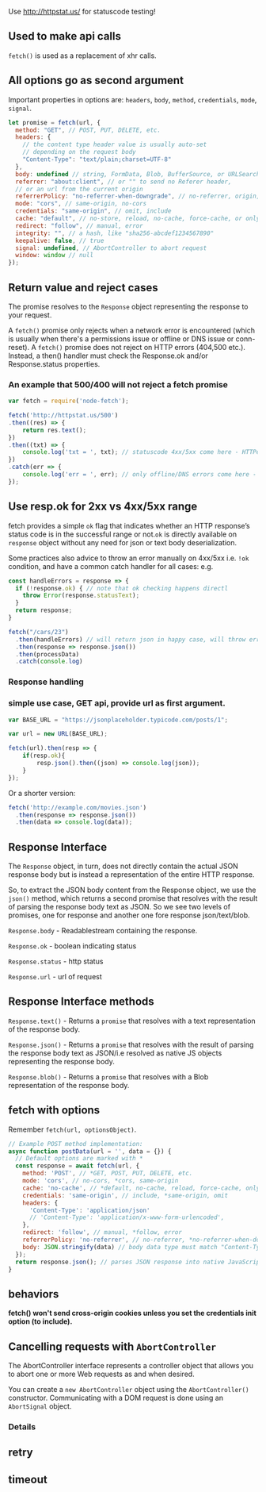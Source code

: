 

Use http://httpstat.us/ for statuscode testing!

## Used to make api calls

`fetch()` is used as a replacement of xhr calls.

## All options go as second argument

Important properties in options are: `headers`, `body`, `method`, `credentials`, `mode`, `signal`.

```js
let promise = fetch(url, {
  method: "GET", // POST, PUT, DELETE, etc.
  headers: {
    // the content type header value is usually auto-set
    // depending on the request body
    "Content-Type": "text/plain;charset=UTF-8"
  },
  body: undefined // string, FormData, Blob, BufferSource, or URLSearchParams
  referrer: "about:client", // or "" to send no Referer header,
  // or an url from the current origin
  referrerPolicy: "no-referrer-when-downgrade", // no-referrer, origin, same-origin...
  mode: "cors", // same-origin, no-cors
  credentials: "same-origin", // omit, include
  cache: "default", // no-store, reload, no-cache, force-cache, or only-if-cached
  redirect: "follow", // manual, error
  integrity: "", // a hash, like "sha256-abcdef1234567890"
  keepalive: false, // true
  signal: undefined, // AbortController to abort request
  window: window // null
});

```

## Return value and reject cases

The promise resolves to the `Response` object representing the response to your request.

A `fetch()` promise only rejects when a network error is encountered (which is usually when there's a permissions issue or offline or DNS issue or conn-reset). A `fetch()` promise does not reject on HTTP errors (404,500 etc.). Instead, a then() handler must check the Response.ok and/or Response.status properties.

### An example that 500/400 will not reject a fetch promise

```js
var fetch = require('node-fetch');

fetch('http://httpstat.us/500')
.then((res) => {
    return res.text();
})
.then((txt) => {
    console.log('txt = ', txt); // statuscode 4xx/5xx come here - HTTPerrors
})
.catch(err => {
    console.log('err = ', err); // only offline/DNS errors come here - Network errors
});
```

## Use resp.ok for 2xx vs 4xx/5xx range

fetch provides a simple `ok` flag that indicates whether an HTTP response’s status code is in the successful range or not.`ok` is directly available on `response` object without any need for json or text body deserialization.

Some practices also advice to throw an error manually on 4xx/5xx i.e. `!ok` condition, and have a common catch handler for all cases: e.g.
```js
const handleErrors = response => {
  if (!response.ok) { // note that ok checking happens directl
    throw Error(response.statusText);
  }
  return response;
}

fetch("/cars/23")
  .then(handleErrors) // will return json in happy case, will throw error for 4xx/5xx
  .then(response => response.json())
  .then(processData)
  .catch(console.log)
```

### Response handling



### simple use case, GET api, provide url as first argument.

```js
var BASE_URL = "https://jsonplaceholder.typicode.com/posts/1";

var url = new URL(BASE_URL);

fetch(url).then(resp => {
    if(resp.ok){
        resp.json().then((json) => console.log(json));
    }
});
```

Or a shorter version:
```js
fetch('http://example.com/movies.json')
  .then(response => response.json())
  .then(data => console.log(data));
```

## Response Interface

The `Response` object, in turn, does not directly contain the actual JSON response body but is instead a representation of the entire HTTP response. 

So, to extract the JSON body content from the Response object, we use the `json()` method, which returns a second promise that resolves with the result of parsing the response body text as JSON. So we see two levels of promises, one for response and another one fore response json/text/blob.

`Response.body` - Readablestream containing the response.

`Response.ok` - boolean indicating status

`Response.status` - http status

`Response.url`  - url of request

## Response Interface methods

`Response.text()` - Returns a `promise` that resolves with a text representation of the response body.

`Response.json()` - Returns a `promise` that resolves with the result of parsing the response body text as JSON/i.e resolved as native JS objects representing the response body.

`Response.blob()` - Returns a `promise` that resolves with a Blob representation of the response body.

## fetch with options

Remember `fetch(url, optionsObject)`.

```js
// Example POST method implementation:
async function postData(url = '', data = {}) {
  // Default options are marked with *
  const response = await fetch(url, {
    method: 'POST', // *GET, POST, PUT, DELETE, etc.
    mode: 'cors', // no-cors, *cors, same-origin
    cache: 'no-cache', // *default, no-cache, reload, force-cache, only-if-cached
    credentials: 'same-origin', // include, *same-origin, omit
    headers: {
      'Content-Type': 'application/json'
      // 'Content-Type': 'application/x-www-form-urlencoded',
    },
    redirect: 'follow', // manual, *follow, error
    referrerPolicy: 'no-referrer', // no-referrer, *no-referrer-when-downgrade, origin, origin-when-cross-origin, same-origin, strict-origin, strict-origin-when-cross-origin, unsafe-url
    body: JSON.stringify(data) // body data type must match "Content-Type" header
  });
  return response.json(); // parses JSON response into native JavaScript objects
}
```

## behaviors

**fetch() won't send cross-origin cookies unless you set the credentials init option (to include).**

## Cancelling requests with `AbortController`

The AbortController interface represents a controller object that allows you to abort one or more Web requests as and when desired.

You can create a `new AbortController` object using the `AbortController()` constructor. Communicating with a DOM request is done using an `AbortSignal` object.

### Details

## retry


## timeout

